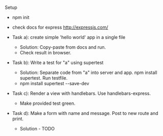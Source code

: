 Setup
* npm init
* check docs for express http://expressjs.com/

* Task a): create simple 'hello world' app in a single file
    * Solution: Copy-paste from docs and run.
    * Check result in browser.

* Task b): Write a test for "a" using supertest
    * Solution: Separate code from "a" into server and app. npm install supertest. Run testfile.
    * npm install supertest --save-dev

* Task c): Render a view with handlebars. Use handlebars-express.
    * Make provided test green.

* Task d): Make a form with name and message. Post to new route and print.
    * Solution - TODO


